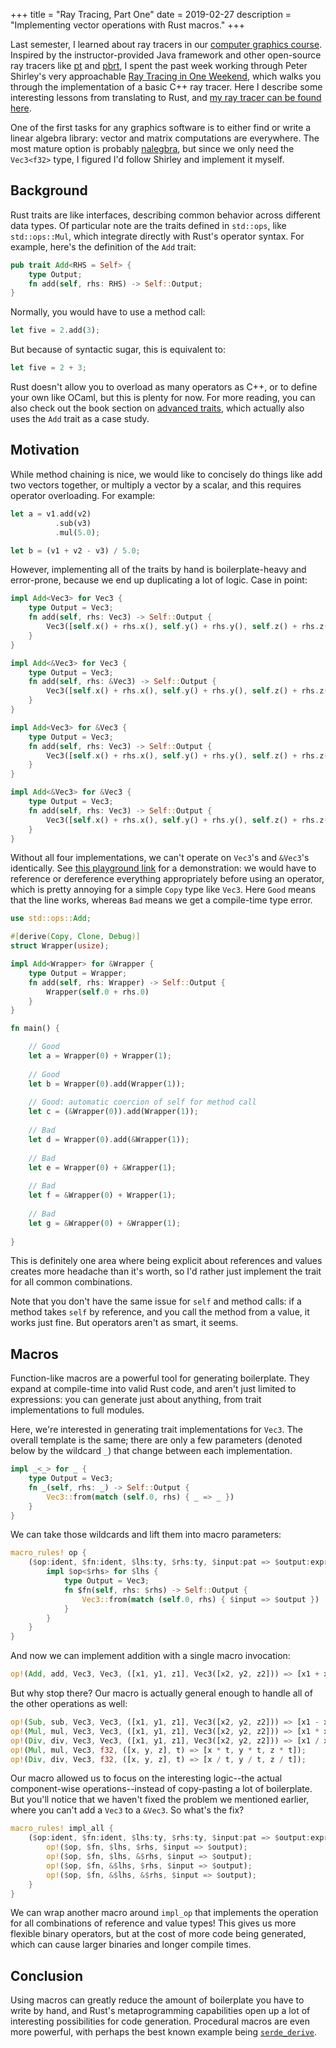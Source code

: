 +++
title = "Ray Tracing, Part One"
date = 2019-02-27
description = "Implementing vector operations with Rust macros."
+++

Last semester, I learned about ray tracers in our [computer graphics course][1].
Inspired by the instructor-provided Java framework and other open-source
ray tracers like [pt][2] and [pbrt][3], I spent the past week working through
Peter Shirley's very approachable [Ray Tracing in One Weekend][4], which walks 
you through the implementation of a basic C++ ray tracer. Here I describe some
interesting lessons from translating to Rust, and [my ray tracer can be found here][5].

One of the first tasks for any graphics software is to either find or write
a linear algebra library: vector and matrix computations are everywhere.
The most mature option is probably [nalegbra][6], but since we only need the
`Vec3<f32>` type, I figured I'd follow Shirley and implement it myself.

## Background

Rust traits are like interfaces, describing common behavior across
different data types. Of particular note are the traits defined in
`std::ops`, like `std::ops::Mul`, which integrate directly with Rust's
operator syntax. For example, here's the definition of the `Add` trait:

```rust
pub trait Add<RHS = Self> {
    type Output;
    fn add(self, rhs: RHS) -> Self::Output;
}
```

Normally, you would have to use a method call:

```rust
let five = 2.add(3);
```

But because of syntactic sugar, this is equivalent to:

```rust
let five = 2 + 3;
```

Rust doesn't allow you to overload as many operators as C++, or
to define your own like OCaml, but this is plenty for now. For
more reading, you can also check out the book section on [advanced traits][7],
which actually also uses the `Add` trait as a case study.

## Motivation

While method chaining is nice, we would like to concisely do things
like add two vectors together, or multiply a vector by a scalar, and
this requires operator overloading. For example:

```rust
let a = v1.add(v2)
          .sub(v3)
          .mul(5.0);

let b = (v1 + v2 - v3) / 5.0;
```

However, implementing all of the traits by hand is boilerplate-heavy
and error-prone, because we end up duplicating a lot of logic. Case
in point:

```rust
impl Add<Vec3> for Vec3 {
    type Output = Vec3;
    fn add(self, rhs: Vec3) -> Self::Output {
        Vec3([self.x() + rhs.x(), self.y() + rhs.y(), self.z() + rhs.z()])
    }
}

impl Add<&Vec3> for Vec3 {
    type Output = Vec3;
    fn add(self, rhs: &Vec3) -> Self::Output {
        Vec3([self.x() + rhs.x(), self.y() + rhs.y(), self.z() + rhs.z()])
    }
}

impl Add<Vec3> for &Vec3 {
    type Output = Vec3;
    fn add(self, rhs: Vec3) -> Self::Output {
        Vec3([self.x() + rhs.x(), self.y() + rhs.y(), self.z() + rhs.z()])
    }
}

impl Add<&Vec3> for &Vec3 {
    type Output = Vec3;
    fn add(self, rhs: Vec3) -> Self::Output {
        Vec3([self.x() + rhs.x(), self.y() + rhs.y(), self.z() + rhs.z()])
    }
}
```

Without all four implementations, we can't operate on `Vec3`'s and `&Vec3`'s identically.
See [this playground link][8] for a demonstration: we would have to reference or dereference
everything appropriately before using an operator, which is pretty annoying for a simple `Copy`
type like `Vec3`. Here `Good` means that the line works, whereas `Bad` means we get a
compile-time type error.

```rust
use std::ops::Add;

#[derive(Copy, Clone, Debug)]
struct Wrapper(usize);

impl Add<Wrapper> for &Wrapper {
    type Output = Wrapper;
    fn add(self, rhs: Wrapper) -> Self::Output {
        Wrapper(self.0 + rhs.0)
    }
}

fn main() {

    // Good    
    let a = Wrapper(0) + Wrapper(1);
    
    // Good
    let b = Wrapper(0).add(Wrapper(1));
    
    // Good: automatic coercion of self for method call
    let c = (&Wrapper(0)).add(Wrapper(1));
    
    // Bad
    let d = Wrapper(0).add(&Wrapper(1));
    
    // Bad
    let e = Wrapper(0) + &Wrapper(1);
    
    // Bad
    let f = &Wrapper(0) + Wrapper(1);
    
    // Bad
    let g = &Wrapper(0) + &Wrapper(1);
    
}
```

This is definitely one area where being explicit about references and
values creates more headache than it's worth, so I'd rather just implement the trait for
all common combinations.

Note that you don't have the same issue for `self` and method calls: if a method takes `self`
by reference, and you call the method from a value, it works just fine. But operators aren't
as smart, it seems.

## Macros

Function-like macros are a powerful tool for generating boilerplate. They expand at compile-time
into valid Rust code, and aren't just limited to expressions: you can generate just about
anything, from trait implementations to full modules.

Here, we're interested in generating trait implementations for `Vec3`.
The overall template is the same; there are only a few parameters
(denoted below by the wildcard `_`) that change between each implementation.

```rust
impl _<_> for _ {
    type Output = Vec3;
    fn _(self, rhs: _) -> Self::Output {
        Vec3::from(match (self.0, rhs) { _ => _ })
    }
}
```

We can take those wildcards and lift them into macro parameters:

```rust
macro_rules! op {
    ($op:ident, $fn:ident, $lhs:ty, $rhs:ty, $input:pat => $output:expr) => {
        impl $op<$rhs> for $lhs {
            type Output = Vec3;
            fn $fn(self, rhs: $rhs) -> Self::Output {
                Vec3::from(match (self.0, rhs) { $input => $output })
            }
        }
    }
}
```

And now we can implement addition with a single macro invocation:

```rust
op!(Add, add, Vec3, Vec3, ([x1, y1, z1], Vec3([x2, y2, z2])) => [x1 + x2, y1 + y2, z1 + z2]);
```

But why stop there? Our macro is actually general enough to handle all of the other operations as well:

```rust
op!(Sub, sub, Vec3, Vec3, ([x1, y1, z1], Vec3([x2, y2, z2])) => [x1 - x2, y1 - y2, z1 - z2]);
op!(Mul, mul, Vec3, Vec3, ([x1, y1, z1], Vec3([x2, y2, z2])) => [x1 * x2, y1 * y2, z1 * z2]);
op!(Div, div, Vec3, Vec3, ([x1, y1, z1], Vec3([x2, y2, z2])) => [x1 / x2, y1 / y2, z1 / z2]);
op!(Mul, mul, Vec3, f32, ([x, y, z], t) => [x * t, y * t, z * t]);
op!(Div, div, Vec3, f32, ([x, y, z], t) => [x / t, y / t, z / t]);
```

Our macro allowed us to focus on the interesting logic--the actual component-wise operations--instead
of copy-pasting a lot of boilerplate. But you'll notice that we haven't fixed the problem we mentioned
earlier, where you can't add a `Vec3` to a `&Vec3`. So what's the fix?

```rust
macro_rules! impl_all {
    ($op:ident, $fn:ident, $lhs:ty, $rhs:ty, $input:pat => $output:expr) => {
        op!($op, $fn, $lhs, $rhs, $input => $output);
        op!($op, $fn, $lhs, &$rhs, $input => $output);
        op!($op, $fn, &$lhs, $rhs, $input => $output);
        op!($op, $fn, &$lhs, &$rhs, $input => $output);
    }
}
```

We can wrap another macro around `impl_op` that implements the operation for all combinations
of reference and value types! This gives us more flexible binary operators, but at the cost of
more code being generated, which can cause larger binaries and longer compile times.

## Conclusion

Using macros can greatly reduce the amount of boilerplate you have to write by 
hand, and Rust's metaprogramming capabilities open up a lot of interesting
possibilities for code generation. Procedural macros are even more powerful, with
perhaps the best known example being [`serde_derive`][9].

[1]: http://www.cs.cornell.edu/courses/cs4620/2018fa/
[2]: https://github.com/fogleman/pt
[3]: https://www.pbrt.org/
[4]: https://github.com/petershirley/raytracinginoneweekend
[5]: https://github.com/nwtnni/photon
[6]: https://www.nalgebra.org/
[7]: https://doc.rust-lang.org/book/ch19-03-advanced-traits.html
[8]: https://play.rust-lang.org/?version=stable&mode=debug&edition=2018&gist=325d1dd6ca296832500bd2ad864707da
[9]: https://serde.rs/derive.html
